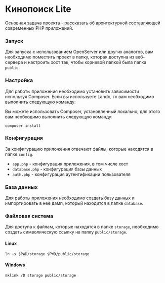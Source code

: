 # Кинопоиск Lite
Основная задача проекта - рассказать об архитектурной составляющей современных PHP приложений.

### Запуск

Для запуска с использованием OpenServer или других аналогов, 
вам необходимо поместить проект в папку, которая доступна из веб-сервера и настроить хост так,
чтобы корневой папкой была папка `public`.

### Настройка

Для работы приложения необходимо установить зависимости используя Composer.
Если вы используете Lando, то вам необходимо выполнить следующую команду:

Вы можете использовать Composer, установленный локально, для этого вам необходимо выполнить следующую команду:

```shell
composer install
```

### Конфигурация

За конфигурацию приложения отвечают файлы, которые находятся в папке `config`.

- `app.php` - конфигурация приложения, в том числе хост
- `database.php` - конфигурация базы данных
- `auth.php` - конфигурация аутентификации пользователя

### База данных

Для работы приложения необходимо создать базу данных и импортировать в нее дамп, который находится в папке `database`.

### Файловая система

Для доступа к файлам, которые находятся в папке `storage`, необходимо создать символическую ссылку на папку `public/storage`.

#### Linux

```shell
ln -s $PWD/storage $PWD/public/storage
```

#### Windows

```shell
mklink /D storage public/storage
```
